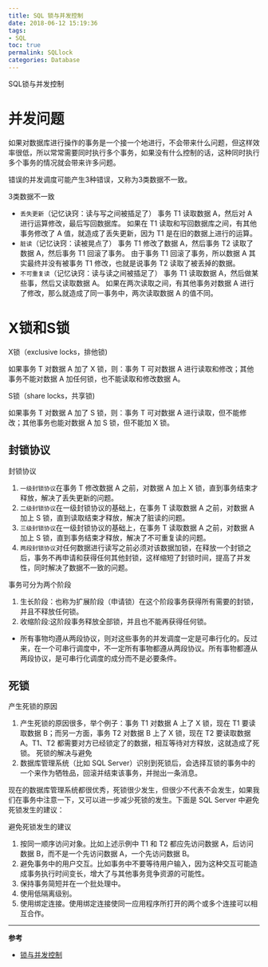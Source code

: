 ```yaml
---
title: SQL 锁与并发控制
date: 2018-06-12 15:19:36
tags:
- SQL
toc: true
permalink: SQLlock
categories: Database
---
```

SQL锁与并发控制
<!--more-->
# 并发问题
如果对数据库进行操作的事务是一个接一个地进行，不会带来什么问题，但这样效率很低，所以常常需要同时执行多个事务，如果没有什么控制的话，这种同时执行多个事务的情况就会带来许多问题。

错误的并发调度可能产生3种错误，又称为3类数据不一致。

3类数据不一致

- `丢失更新`（记忆诀窍：读与写之间被插足了）
事务 T1 读取数据 A，然后对 A 进行运算修改，最后写回数据库。
如果在 T1 读取和写回数据库之间，有其他事务修改了 A 值，就造成了丢失更新，因为 T1 是在旧的数据上进行的运算。
- `脏读`（记忆诀窍：读被晃点了）
事务 T1 修改了数据 A，然后事务 T2 读取了数据 A，然后事务 T1 回滚了事务。
由于事务 T1 回滚了事务，所以数据 A 其实最终并没有被事务 T1 修改，也就是说事务 T2 读取了被丢掉的数据。
- `不可重复读`（记忆诀窍：读与读之间被插足了）
事务 T1 读取数据 A，然后做某些事，然后又读取数据 A。
如果在两次读取之间，有其他事务对数据 A 进行了修改，那么就造成了同一事务中，两次读取数据 A 的值不同。

# X锁和S锁
X锁（exclusive locks，排他锁)

如果事务 T 对数据 A 加了 X 锁，则：事务 T 可对数据 A 进行读取和修改；其他事务不能对数据 A 加任何锁，也不能读取和修改数据 A。

S锁（share locks，共享锁)

如果事务 T 对数据 A 加了 S 锁，则：事务 T 可对数据 A 进行读取，但不能修改；其他事务也能对数据 A 加 S 锁，但不能加 X 锁。

## 封锁协议
封锁协议

1. `一级封锁协议`在事务 T 修改数据 A 之前，对数据 A 加上 X 锁，直到事务结束才释放，解决了丢失更新的问题。
2. `二级封锁协议`在一级封锁协议的基础上，在事务 T 读取数据 A 之前，对数据 A 加上 S 锁，直到读取结束才释放，解决了脏读的问题。
3. `三级封锁协议`在一级封锁协议的基础上，在事务 T 读取数据 A 之前，对数据 A 加上 S 锁，直到事务结束才释放，解决了不可重复读的问题。
4. `两段封锁协议`对任何数据进行读写之前必须对该数据加锁，在释放一个封锁之后，事务不再申请和获得任何其他封锁，这样缩短了封锁时间，提高了并发性，同时解决了数据不一致的问题。

事务可分为两个阶段

1. 生长阶段：也称为扩展阶段（申请锁）在这个阶段事务获得所有需要的封锁，并且不释放任何锁。
2. 收缩阶段:这阶段事务释放全部锁，并且也不能再获得任何锁。
- 所有事物均遵从两段协议，则对这些事务的并发调度一定是可串行化的。反过来，在一个可串行调度中，不一定所有事物都遵从两段协议。所有事物都遵从两段协议，是可串行化调度的成分而不是必要条件。

## 死锁
产生死锁的原因

1. 产生死锁的原因很多，举个例子：事务 T1 对数据 A 上了 X 锁，现在 T1 要读取数据 B；而另一方面，事务 T2 对数据 B 上了 X 锁，现在 T2 要读取数据 A。T1、T2 都需要对方已经锁定了的数据，相互等待对方释放，这就造成了死锁。
死锁的解决与避免
2. 数据库管理系统（比如 SQL Server）识别到死锁后，会选择互锁的事务中的一个来作为牺牲品，回滚并结束该事务，并抛出一条消息。

现在的数据库管理系统都很优秀，死锁很少发生，但很少不代表不会发生，如果我们在事务中注意一下，又可以进一步减少死锁的发生。下面是 SQL Server 中避免死锁发生的建议：

避免死锁发生的建议

1. 按同一顺序访问对象。比如上述示例中 T1 和 T2 都应先访问数据 A，后访问数据 B，而不是一个先访问数据 A，一个先访问数据 B。
2. 避免事务中的用户交互。比如事务中不要等待用户输入，因为这种交互可能造成事务执行时间变长，增大了与其他事务竞争资源的可能性。
3. 保持事务简短并在一个批处理中。
4. 使用低隔离级别。
5. 使用绑定连接。使用绑定连接使同一应用程序所打开的两个或多个连接可以相互合作。

---
**参考**
- [锁与并发控制](http://www.cftea.com/c/2009/07/VD08RGMWET3Y1UCH.asp)

